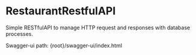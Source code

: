 # RestaurantRestfulAPI
Simple RESTfulAPI to manage HTTP request and responses with database processes.

Swagger-ui path: {root}/swagger-ui/index.html
